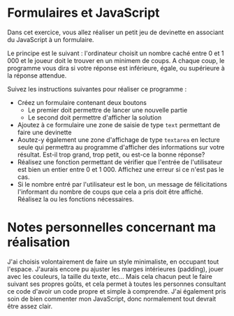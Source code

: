 # Formulaires et JavaScript

Dans cet exercice, vous allez réaliser un petit jeu de devinette en associant du JavaScript à un formulaire.

Le principe est le suivant : l'ordinateur choisit un nombre caché entre 0 et 1 000 et le joueur doit le trouver en un minimem de coups.
A chaque coup, le programme vous dira si votre réponse est inférieure, égale, ou supérieure à la réponse attendue.

Suivez les instructions suivantes pour réaliser ce programme :

 * Créez un formulaire contenant deux boutons
    - Le premier doit permettre de lancer une nouvelle partie
    - Le second doit permettre d'afficher la solution
 * Ajoutez à ce formulaire une zone de saisie de type `text` permettant de faire une devinette
 * Aoutez-y également une zone d'affichage de type `textarea` en lecture seule qui permettra au programme d'afficher des informations sur votre résultat. Est-il trop grand, trop petit, ou est-ce la bonne réponse?
 * Réalisez une fonction permettant de vérifier que l'entrée de l'utilisateur est bien un entier entre 0 et 1 000. Affichez une erreur si ce n'est pas le cas.
 * Si le nombre entré par l'utilisateur est le bon, un message de félicitations l'informant du nombre de coups que cela a pris doit être affiché. Réalisez la ou les fonctions nécessaires.

# Notes personnelles concernant ma réalisation

J'ai choisis volontairement de faire un style minimaliste, en occupant tout l'espace. J'aurais encore pu ajuster les marges intérieures (padding), jouer avec les couleurs, la taille du texte, etc... Mais cela chacun peut le faire suivant ses propres goûts, et cela permet à toutes les personnes consultant ce code d'avoir un code propre et simple à comprendre. J'ai également pris soin de bien commenter mon JavaScript, donc normalement tout devrait être assez clair.
